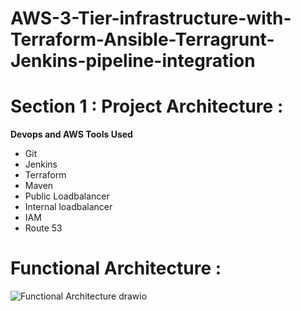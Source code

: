 # AWS-3-Tier-infrastructure-with-Terraform-Ansible-Terragrunt-Jenkins-pipeline-integration

# Section 1 : Project Architecture :

**Devops and AWS Tools  Used**
 - Git
 - Jenkins
 - Terraform
 - Maven
-  Public Loadbalancer
-  Internal loadbalancer
-  IAM
-  Route 53
  
# Functional Architecture : 
![Functional Architecture drawio](https://github.com/RishabhAlchetti/-AWS-3-Tier-infrastructure-with-Terraform-Ansible-Terragrunt-Jenkins-pipeline-integration/assets/139237880/e6788b50-5193-4030-856b-430a0b3e2ce5)

